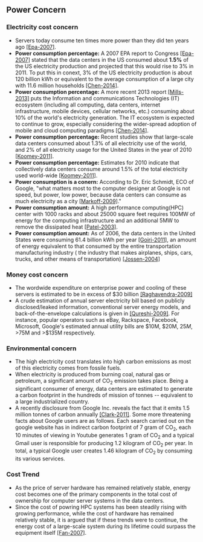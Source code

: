 Power Concern
---

### Electricity cost concern
- Servers today consume ten times more power than they did ten years ago [[Epa-2007]](https://github.com/hxwang/GreenDC-Summary/blob/master/US-EPA-Report-on-Server-and-Data-Center-Energy-Efficiency.md).
- **Power consumption percentage:** A 2007 EPA report to Congress [[Epa-2007]](https://github.com/hxwang/GreenDC-Summary/blob/master/US-EPA-Report-on-Server-and-Data-Center-Energy-Efficiency.md) stated that the data centers in the US consumed about **1.5%** of the US electricity production and projected that this would rise to 3% in 2011. To put this in conext, 3% of the US electricity production is about 120 billion kWh or equivalent to the average consumption of a large city with 11.6 million households [[Chen-2014]](../../papers/Chen14-IGCC-participate-in-grid.md).
- **Power consumption percentage:** A more recent 2013 report [[Mills-2013]](http://www.tech-pundit.com/wp-content/uploads/2013/07/Cloud_Begins_With_Coal.pdf?c761ac) puts the Information and communications Technologies (IT) ecosystem (including all computing, data centers, internet infrastructure, mobile devices, cellular networks, etc.) consuming about 10% of the world's electricity generation. The IT ecosystem is expected to continue to grow, especially considering the wider-spread adoption of mobile and cloud computing paradigms [[Chen-2014]](../../papers/Chen14-IGCC-participate-in-grid.md). 
- **Power consumption percentage:** Recent studies show that large-scale data centers consumed about 1.3% of all electricity use of the world, and 2% of all electricity usage for the United States in the year of 2010 [[Koomey-2011]](http://www.analyticspress.com/datacenters.html).
- **Power consumption percentage:** Estimates for 2010 indicate that collectively data centers consume around 1.5% of the total electricity used world-wide [[Koomey-2011]](http://www.analyticspress.com/datacenters.html).
- **Power consumption is a conern:** According to Dr. Eric Schmidt, ECO of Google, "what matters most to the computer designer at Google is not speed, but power, low power, because data centers can consume as much electricity as a city [[Markoff-2009]](https://github.com/hxwang/GreenDC-Summary/blob/master/MarkoffL02_Intel's-Huge-Bet-Turns-Iffy.md)."
- **Power consumption amount:** A high performance computing(HPC) center with 1000 racks and about 25000 square feet requires 100MW of energy for the computing infrastructure and an additional 5MW to remove the dissipated heat [[Patel-2003]](http://proceedings.asmedigitalcollection.asme.org/proceeding.aspx?articleid=1589423).
- **Power consumption amount:** As of 2006, the data centers in the United States were consuming 61.4 billion kWh per year [[Goiri-2011]](http://ieeexplore.ieee.org/xpls/abs_all.jsp?arnumber=6114408&tag=1), an amount of energy equivalent to that consumed by the entire transportation  manufacturing industry ( the industry that makes airplanes, ships, cars, trucks, and other means of transportation) [[Jossen-2004]](http://www.sciencedirect.com/science/article/pii/S0038092X03004699)

### Money cost concern
- The wordwide expenditure on enterprise power and cooling of these servers is estimated to be in excess of $30 billion [[Raghavendra-2009]](https://github.com/hxwang/GreenDC-Summary/blob/master/RaR08-No-Power-Struggles-Coordinated-Multi-Level-Management-for-the-Data-Center.md)
- A crude estimation of annual server electricity bill based on publicly disclosed/leaked information, conventional server energy models, and back-of-the-envelope calculations is given in [[Qureshi-2009]](http://dl.acm.org/citation.cfm?id=1592584). For instance, popular operators such as eBay, Rackspace, Facebook, Microsoft, Google's estimated annual utility bills are $10M, $20M, $25M, >$75M and >$135M respectively. 

### Environmental concern
- The high electricity cost translates into high carbon emissions as most of this electricity comes from fossile fuels. 
- When electricity is produced from burning coal, natural gas or petroleum, a significant amount of CO<sub>2</sub> emission takes place. Being a significant consumer of energy, data centers are estimated to generate a carbon footprint in the hundreds of mission of tonnes -- equivalent to a large industrialized country.
- A recently disclosure from Google Inc. reveals the fact that it emits 1.5 million tonnes of carbon annually [[Clark-2011]](http://www.theguardian.com/environment/2011/sep/08/google-carbon-footprint). Some more threatening facts about Google users are as follows. Each search carried out on the google website has in indirect carbon footprint of 7 gram of CO<sub>2</sub>, each 10 minutes of viewing in Youtube generates 1 gram of CO<sub>2</sub> and a typical Gmail user is responsible for producing 1.2 kilogram of CO<sub>2</sub> per year. In total, a typical Google user creates 1.46 kilogram of CO<sub>2</sub> by consuming its various services. 


### Cost Trend
- As the price of server hardware has remained relatively stable, energy cost becomes one of the primary components in the total cost of ownership for computer server systems in the data centers. 
- Since the cost of powring HPC systems has been steadily rising with growing performance, while the cost of hardware has remained relatively stable, it is argued that if these trends were to continue, the energy cost of a large-scale system during its lifetime could surpass the equipment itself [[Fan-2007]](http://dl.acm.org/citation.cfm?id=1250665).



